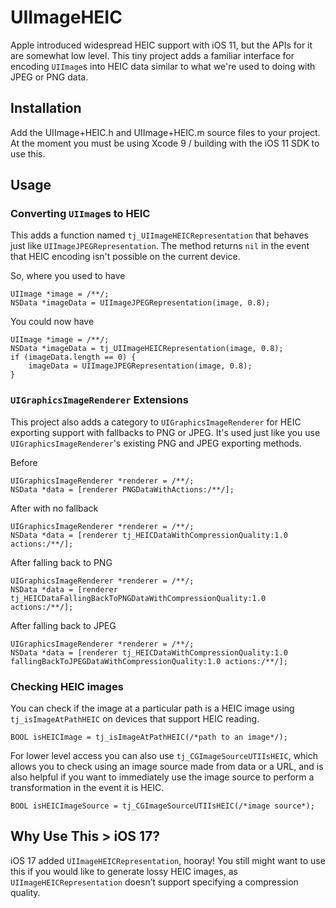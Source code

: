 # UIImageHEIC

Apple introduced widespread HEIC support with iOS 11, but the APIs for it are somewhat low level. This tiny project adds a familiar interface for encoding `UIImage`s into HEIC data similar to what we're used to doing with JPEG or PNG data.

## Installation

Add the UIImage+HEIC.h and UIImage+HEIC.m source files to your project. At the moment you must be using Xcode 9 / building with the iOS 11 SDK to use this.

## Usage

### Converting `UIImage`s to HEIC

This adds a function named `tj_UIImageHEICRepresentation` that behaves just like `UIImageJPEGRepresentation`. The method returns `nil` in the event that HEIC encoding isn't possible on the current device.

So, where you used to have

```objc
UIImage *image = /**/;
NSData *imageData = UIImageJPEGRepresentation(image, 0.8);
```

You could now have

```objc
UIImage *image = /**/;
NSData *imageData = tj_UIImageHEICRepresentation(image, 0.8);
if (imageData.length == 0) {
    imageData = UIImageJPEGRepresentation(image, 0.8);
}
```

### `UIGraphicsImageRenderer` Extensions

This project also adds a category to `UIGraphicsImageRenderer` for HEIC exporting support with fallbacks to PNG or JPEG. It's used just like you use `UIGraphicsImageRenderer`'s existing PNG and JPEG exporting methods.

Before

```objc
UIGraphicsImageRenderer *renderer = /**/;
NSData *data = [renderer PNGDataWithActions:/**/];
```

After with no fallback

```objc
UIGraphicsImageRenderer *renderer = /**/;
NSData *data = [renderer tj_HEICDataWithCompressionQuality:1.0 actions:/**/];
```

After falling back to PNG

```objc
UIGraphicsImageRenderer *renderer = /**/;
NSData *data = [renderer tj_HEICDataFallingBackToPNGDataWithCompressionQuality:1.0 actions:/**/];
```

After falling back to JPEG

```objc
UIGraphicsImageRenderer *renderer = /**/;
NSData *data = [renderer tj_HEICDataWithCompressionQuality:1.0 fallingBackToJPEGDataWithCompressionQuality:1.0 actions:/**/];
```

### Checking HEIC images

You can check if the image at a particular path is a HEIC image using `tj_isImageAtPathHEIC` on devices that support HEIC reading.

```objc
BOOL isHEICImage = tj_isImageAtPathHEIC(/*path to an image*/);
```

For lower level access you can also use `tj_CGImageSourceUTIIsHEIC`, which allows you to check using an image source made from data or a URL, and is also helpful if you want to immediately use the image source to perform a transformation in the event it is HEIC.

```objc
BOOL isHEICImageSource = tj_CGImageSourceUTIIsHEIC(/*image source*);
```

## Why Use This > iOS 17?

iOS 17 added `UIImageHEICRepresentation`, hooray! You still might want to use this if you would like to generate lossy HEIC images, as `UIImageHEICRepresentation` doesn’t support specifying a compression quality.